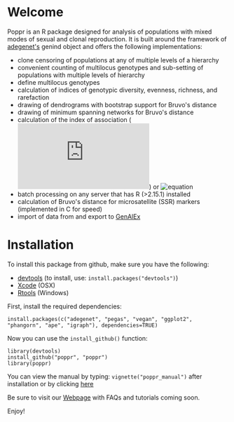 # Welcome

Poppr is an R package designed for analysis of populations with mixed modes of 
sexual and clonal reproduction. It is built around the framework of [adegenet's](http://adegenet.r-forge.r-project.org/)
genind object and offers the following implementations:

- clone censoring of populations at any of multiple levels of a hierarchy
- convenient counting of multilocus genotypes and sub-setting of populations with multiple levels of hierarchy
- define multilocus genotypes
- calculation of indices of genotypic diversity, evenness, richness, and rarefaction
- drawing of dendrograms with bootstrap support for Bruvo's distance
- drawing of minimum spanning networks for Bruvo's distance
- calculation of the index of association (![equation](http://latex.codecogs.com/gif.latex?I_A)) or ![equation](http://latex.codecogs.com/gif.latex?\\bar{r}_D)
- batch processing on any server that has R (>2.15.1) installed
- calculation of Bruvo's distance for microsatellite (SSR) markers (implemented in C for speed)
- import of data from and export to [GenAlEx](http://biology.anu.edu.au/GenAlEx/Welcome.html "GenAlEx Homepage")

# Installation

To install this package from github, make sure you have the following:

- [devtools](https://github.com/hadley/devtools) (to install, use: `install.packages("devtools")`)
- [Xcode](https://developer.apple.com/xcode/) (OSX)
- [Rtools](http://cran.r-project.org/bin/windows/Rtools/) (Windows)

First, install the required dependencies:

    install.packages(c("adegenet", "pegas", "vegan", "ggplot2", "phangorn", "ape", "igraph"), dependencies=TRUE)

Now you can use the `install_github()` function:

    library(devtools)
    install_github("poppr", "poppr")
    library(poppr)

You can view the manual by typing: `vignette("poppr_manual")` after installation or by clicking [here](http://grunwaldlab.cgrb.oregonstate.edu/sites/default/files/u5/poppr_manual.pdf)

Be sure to visit our [Webpage](http://grunwaldlab.cgrb.oregonstate.edu/poppr-r-package-population-genetics) with FAQs and tutorials coming soon.
	
Enjoy!
